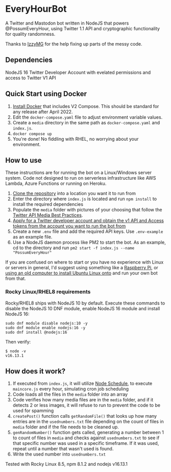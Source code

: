 # EveryHourBot

A Twitter and Mastodon bot written in NodeJS that powers @PossumEveryHour, using Twitter 1.1 API and cryptographic functionality for quality randomness.

Thanks to [IzzyMG](https://github.com/izzymg) for the help fixing up parts of the messy code.

## Dependencies
NodeJS 16
Twitter Developer Account with evelated permissions and access to Twitter V1 API

## Quick Start using Docker
1. [Install Docker](https://docs.docker.com/engine/install/) that includes V2 Compose. This should be standard for any release after April 2022.
1. Edit the `docker-compose.yaml` file to adjust environment variable values.
1. Create a `media` directory in the same path as `docker-compose.yaml` and `index.js`. 
1. `docker compose up` 
1. You're done! No fiddling with RHEL, no worrying about your environment.

## How to use  
These instructions are for running the bot on a Linux/Windows server system. Code not designed to run on serverless infrastructure like AWS Lambda, Azure Functions or running on Heroku.  


1. [Clone the repository](https://docs.github.com/en/github/creating-cloning-and-archiving-repositories/cloning-a-repository) into a location you want it to run from 
2. Enter the directory where `index.js` is located and run `npm install` to install the required dependencies
3. Populate the `media` folder with pictures of your choosing that follow the [Twitter API Media Best Practices](https://developer.twitter.com/en/docs/twitter-api/v1/media/upload-media/uploading-media/media-best-practices).
4. [Apply for a Twitter developer account and obtain the v1 API and Access tokens from the account you want to run the bot from](https://developer.twitter.com/en/docs/twitter-api/getting-started/getting-access-to-the-twitter-api)  
5. Create a new `.env` file and add the required API keys. Use `.env-example` as an example file.  
6. Use a NodeJS daemon process like PM2 to start the bot. As an example, cd to the directory and run `pm2 start -f index.js --name "PossumEveryHour"`

If you are confused on where to start or you have no experience with Linux or servers in general, I'd suggest using something like a [Raspberry Pi](https://www.youtube.com/watch?v=BpJCAafw2qE), or [using an old computer to install Ubuntu Linux onto](https://www.youtube.com/watch?v=D4WyNjt_hbQ) and run your own bot from that. 

### Rocky Linux/RHEL8 requirements
Rocky/RHEL8 ships with NodeJS 10 by default. Execute these commands to disable the NodeJS 10 DNF module, enable NodeJS 16 module and install NodeJS 16:  

```
sudo dnf module disable nodejs:10 -y
sudo dnf module enable nodejs:16 -y
sudo dnf install @nodejs:16
```

Then verify:

```
$ node -v
v16.13.1
```

## How does it work?  

1. If executed from `index.js`, it will utilize [Node Schedule](https://www.npmjs.com/package/node-schedule), to execute `maincore.js` every hour, simulating cron job scheduling  
3. Code loads all the files in the `media` folder into an array  
2. Code verifies how many media files are in the `media` folder, and if it detects 2 or less images, it will refuse to run to prevent the code to be used for spamming  
3. `createPost()` function calls `getRandomFile()` that looks up how many entries are in the `usednumbers.txt` file depending on the count of files in `media` folder and if the file needs to be cleaned up.
4. `genRandomNumber()` function gets called, generating a number between 1 to count of files in `media` and checks against `usednumbers.txt` to see if that specific number was used in a specific timeframe. If it was used, repeat until a number that wasn't used is found.
5. Write the used number into `usednumbers.txt`


Tested with Rocky Linux 8.5, npm 8.1.2 and nodejs v16.13.1
